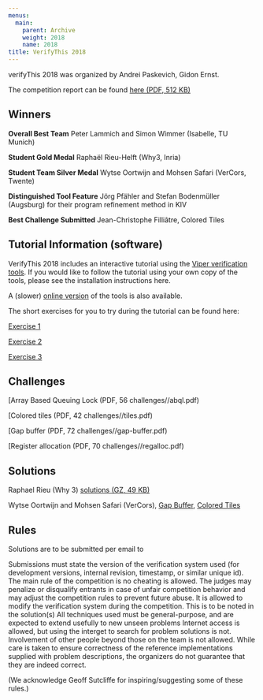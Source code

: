 ```yaml
---
menus: 
  main:
    parent: Archive
    weight: 2018
    name: 2018 
title: VerifyThis 2018
---
```


verifyThis 2018 was organized by Andrei Paskevich, Gidon Ernst.

The competition report can be found [here (PDF, 512 KB)](solutions//sttt-summary.pdf)

## Winners

**Overall Best Team**
Peter Lammich and Simon Wimmer (Isabelle, TU Munich)

**Student Gold Medal**
Raphaël Rieu-Helft (Why3, Inria)

**Student Team Silver Medal**
Wytse Oortwijn and Mohsen Safari (VerCors, Twente)

**Distinguished Tool Feature**
Jörg Pfähler and Stefan Bodenmüller (Augsburg) for their program
refinement method in KIV

**Best Challenge Submitted**
Jean-Christophe Filliâtre, Colored Tiles

## Tutorial Information (software)

VerifyThis 2018 includes an interactive tutorial using the [Viper verification tools](http://www.pm.inf.ethz.ch/research/viper/). If you would like to follow the tutorial using your own copy of the tools,
please see the installation instructions here.

A (slower) [online version](http://viper.ethz.ch/examples/blank-example.html) of the tools is also available.

The short exercises for you to try during the tutorial can be found
here:

[Exercise 1](https://www.ethz.ch/content/dam/ethz/special-interest/infk/chair-program-method/pm/documents/Verify%20This/exercise1.vpr)

[Exercise 2](https://www.ethz.ch/content/dam/ethz/special-interest/infk/chair-program-method/pm/documents/Verify%20This/exercise2.vpr)

[Exercise 3](https://www.ethz.ch/content/dam/ethz/special-interest/infk/chair-program-method/pm/documents/Verify%20This/exercise3.vpr)

## Challenges

[Array Based Queuing Lock (PDF, 56 challenges//abql.pdf)  

[Colored tiles (PDF, 42 challenges//tiles.pdf)  

[Gap buffer (PDF, 72 challenges//gap-buffer.pdf)

[Register allocation (PDF, 70 challenges//regalloc.pdf)
 
## Solutions

Raphael Rieu (Why 3) [solutions (GZ, 49 KB)](solutions//solutions.tar.gz)

Wytse Oortwijn and Mohsen Safari (VerCors), [Gap Buffer](https://github.com/utwente-fmt/vercors/blob/master/examples/verifythis2018/challenge1.pvl), 
[Colored Tiles](https://github.com/utwente-fmt/vercors/blob/master/examples/verifythis2018/challenge2.pvl)

## Rules

Solutions are to be submitted per email to

Submissions must state the version of the verification system used (for
development versions, internal revision, timestamp, or similar unique id).
The main rule of the competition is no cheating is allowed. The judges
may penalize or disqualify entrants in case of unfair competition
behavior and may adjust the competition rules to prevent future abuse.
It is allowed to modify the verification system during the competition.
This is to be noted in the solution(s)
All techniques used must be general-purpose, and are expected to extend
usefully to new unseen problems
Internet access is allowed, but using the interget to search for problem
solutions is not.
Involvement of other people beyond those on the team is not allowed.
While care is taken to ensure correctness of the reference
implementations supplied with problem descriptions, the organizers do
not guarantee that they are indeed correct.


(We acknowledge Geoff Sutcliffe for inspiring/suggesting some of these
rules.)

